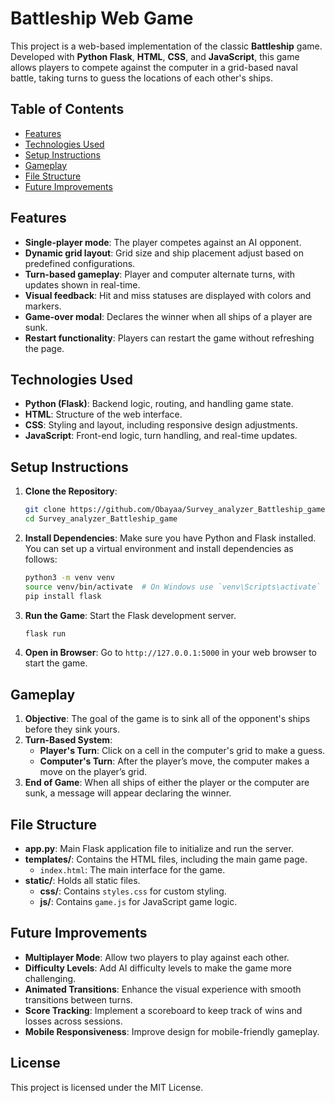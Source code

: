 
# Battleship Web Game

This project is a web-based implementation of the classic **Battleship** game. Developed with **Python Flask**, **HTML**, **CSS**, and **JavaScript**, this game allows players to compete against the computer in a grid-based naval battle, taking turns to guess the locations of each other's ships.

## Table of Contents

- [Features](#features)
- [Technologies Used](#technologies-used)
- [Setup Instructions](#setup-instructions)
- [Gameplay](#gameplay)
- [File Structure](#file-structure)
- [Future Improvements](#future-improvements)

## Features

- **Single-player mode**: The player competes against an AI opponent.
- **Dynamic grid layout**: Grid size and ship placement adjust based on predefined configurations.
- **Turn-based gameplay**: Player and computer alternate turns, with updates shown in real-time.
- **Visual feedback**: Hit and miss statuses are displayed with colors and markers.
- **Game-over modal**: Declares the winner when all ships of a player are sunk.
- **Restart functionality**: Players can restart the game without refreshing the page.

## Technologies Used

- **Python (Flask)**: Backend logic, routing, and handling game state.
- **HTML**: Structure of the web interface.
- **CSS**: Styling and layout, including responsive design adjustments.
- **JavaScript**: Front-end logic, turn handling, and real-time updates.

## Setup Instructions

1. **Clone the Repository**:
   ```bash
   git clone https://github.com/Obayaa/Survey_analyzer_Battleship_game.git
   cd Survey_analyzer_Battleship_game
   ```

2. **Install Dependencies**:
   Make sure you have Python and Flask installed. You can set up a virtual environment and install dependencies as follows:
   ```bash
   python3 -m venv venv
   source venv/bin/activate  # On Windows use `venv\Scripts\activate`
   pip install flask
   ```

3. **Run the Game**:
   Start the Flask development server.
   ```bash
   flask run
   ```

4. **Open in Browser**:
   Go to `http://127.0.0.1:5000` in your web browser to start the game.

## Gameplay

1. **Objective**: The goal of the game is to sink all of the opponent's ships before they sink yours.
2. **Turn-Based System**:
   - **Player's Turn**: Click on a cell in the computer's grid to make a guess.
   - **Computer's Turn**: After the player’s move, the computer makes a move on the player’s grid.
3. **End of Game**: When all ships of either the player or the computer are sunk, a message will appear declaring the winner.

## File Structure

- **app.py**: Main Flask application file to initialize and run the server.
- **templates/**: Contains the HTML files, including the main game page.
  - `index.html`: The main interface for the game.
- **static/**: Holds all static files.
  - **css/**: Contains `styles.css` for custom styling.
  - **js/**: Contains `game.js` for JavaScript game logic.


## Future Improvements

- **Multiplayer Mode**: Allow two players to play against each other.
- **Difficulty Levels**: Add AI difficulty levels to make the game more challenging.
- **Animated Transitions**: Enhance the visual experience with smooth transitions between turns.
- **Score Tracking**: Implement a scoreboard to keep track of wins and losses across sessions.
- **Mobile Responsiveness**: Improve design for mobile-friendly gameplay.

## License

This project is licensed under the MIT License.
